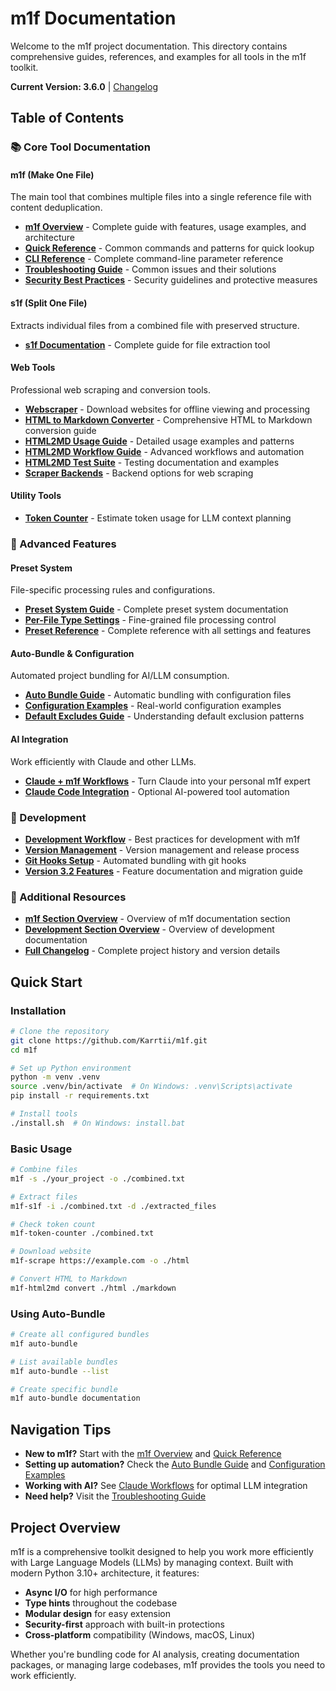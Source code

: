 # m1f Documentation

Welcome to the m1f project documentation. This directory contains comprehensive guides, references, and examples for all tools in the m1f toolkit.

**Current Version: 3.6.0** | [Changelog](99_CHANGELOG.md)

## Table of Contents

### 📚 Core Tool Documentation

#### m1f (Make One File)
The main tool that combines multiple files into a single reference file with content deduplication.

- [**m1f Overview**](01_m1f/00_m1f.md) - Complete guide with features, usage examples, and architecture
- [**Quick Reference**](01_m1f/01_quick_reference.md) - Common commands and patterns for quick lookup
- [**CLI Reference**](01_m1f/02_cli_reference.md) - Complete command-line parameter reference
- [**Troubleshooting Guide**](01_m1f/03_troubleshooting.md) - Common issues and their solutions
- [**Security Best Practices**](01_m1f/40_security_best_practices.md) - Security guidelines and protective measures

#### s1f (Split One File)
Extracts individual files from a combined file with preserved structure.

- [**s1f Documentation**](02_s1f/20_s1f.md) - Complete guide for file extraction tool

#### Web Tools
Professional web scraping and conversion tools.

- [**Webscraper**](04_scrape/40_webscraper.md) - Download websites for offline viewing and processing
- [**HTML to Markdown Converter**](03_html2md/30_html2md.md) - Comprehensive HTML to Markdown conversion guide
- [**HTML2MD Usage Guide**](03_html2md/31_html2md_guide.md) - Detailed usage examples and patterns
- [**HTML2MD Workflow Guide**](03_html2md/32_html2md_workflow_guide.md) - Advanced workflows and automation
- [**HTML2MD Test Suite**](03_html2md/33_html2md_test_suite.md) - Testing documentation and examples
- [**Scraper Backends**](04_scrape/41_html2md_scraper_backends.md) - Backend options for web scraping

#### Utility Tools
- [**Token Counter**](99_misc/98_token_counter.md) - Estimate token usage for LLM context planning

### 🎯 Advanced Features

#### Preset System
File-specific processing rules and configurations.

- [**Preset System Guide**](01_m1f/10_m1f_presets.md) - Complete preset system documentation
- [**Per-File Type Settings**](01_m1f/11_preset_per_file_settings.md) - Fine-grained file processing control
- [**Preset Reference**](01_m1f/12_preset_reference.md) - Complete reference with all settings and features

#### Auto-Bundle & Configuration
Automated project bundling for AI/LLM consumption.

- [**Auto Bundle Guide**](01_m1f/20_auto_bundle_guide.md) - Automatic bundling with configuration files
- [**Configuration Examples**](01_m1f/25_m1f_config_examples.md) - Real-world configuration examples
- [**Default Excludes Guide**](01_m1f/26_default_excludes_guide.md) - Understanding default exclusion patterns

#### AI Integration
Work efficiently with Claude and other LLMs.

- [**Claude + m1f Workflows**](01_m1f/30_claude_workflows.md) - Turn Claude into your personal m1f expert
- [**Claude Code Integration**](01_m1f/31_claude_code_integration.md) - Optional AI-powered tool automation

### 🔧 Development

- [**Development Workflow**](01_m1f/21_development_workflow.md) - Best practices for development with m1f
- [**Version Management**](05_development/55_version_management.md) - Version management and release process
- [**Git Hooks Setup**](05_development/56_git_hooks_setup.md) - Automated bundling with git hooks
- [**Version 3.2 Features**](01_m1f/41_version_3_2_features.md) - Feature documentation and migration guide

### 📖 Additional Resources

- [**m1f Section Overview**](01_m1f/README.md) - Overview of m1f documentation section
- [**Development Section Overview**](05_development/README.md) - Overview of development documentation
- [**Full Changelog**](99_CHANGELOG.md) - Complete project history and version details

## Quick Start

### Installation
```bash
# Clone the repository
git clone https://github.com/Karrtii/m1f.git
cd m1f

# Set up Python environment
python -m venv .venv
source .venv/bin/activate  # On Windows: .venv\Scripts\activate
pip install -r requirements.txt

# Install tools
./install.sh  # On Windows: install.bat
```

### Basic Usage
```bash
# Combine files
m1f -s ./your_project -o ./combined.txt

# Extract files
m1f-s1f -i ./combined.txt -d ./extracted_files

# Check token count
m1f-token-counter ./combined.txt

# Download website
m1f-scrape https://example.com -o ./html

# Convert HTML to Markdown
m1f-html2md convert ./html ./markdown
```

### Using Auto-Bundle
```bash
# Create all configured bundles
m1f auto-bundle

# List available bundles
m1f auto-bundle --list

# Create specific bundle
m1f auto-bundle documentation
```

## Navigation Tips

- **New to m1f?** Start with the [m1f Overview](01_m1f/00_m1f.md) and [Quick Reference](01_m1f/01_quick_reference.md)
- **Setting up automation?** Check the [Auto Bundle Guide](01_m1f/20_auto_bundle_guide.md) and [Configuration Examples](01_m1f/25_m1f_config_examples.md)
- **Working with AI?** See [Claude Workflows](01_m1f/30_claude_workflows.md) for optimal LLM integration
- **Need help?** Visit the [Troubleshooting Guide](01_m1f/03_troubleshooting.md)

## Project Overview

m1f is a comprehensive toolkit designed to help you work more efficiently with Large Language Models (LLMs) by managing context. Built with modern Python 3.10+ architecture, it features:

- **Async I/O** for high performance
- **Type hints** throughout the codebase
- **Modular design** for easy extension
- **Security-first** approach with built-in protections
- **Cross-platform** compatibility (Windows, macOS, Linux)

Whether you're bundling code for AI analysis, creating documentation packages, or managing large codebases, m1f provides the tools you need to work efficiently.
